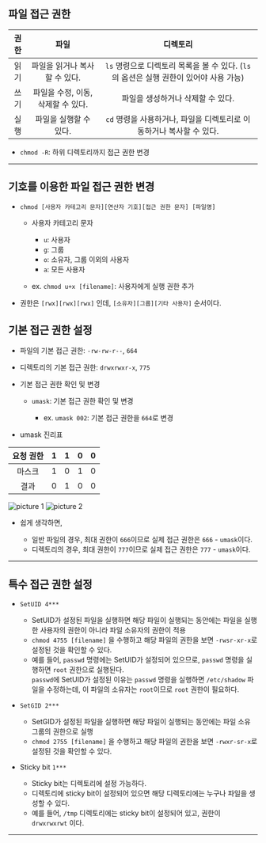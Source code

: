 ## 파일 접근 권한

| 권한 |                파일                |                                        디렉토리                                        |
| :--: | :--------------------------------: | :------------------------------------------------------------------------------------: |
| 읽기 |   파일을 읽거나 복사할 수 있다.    | `ls` 명령으로 디렉토리 목록을 볼 수 있다. (`ls`의 옵션은 실행 권한이 있어야 사용 가능) |
| 쓰기 | 파일을 수정, 이동, 삭제할 수 있다. |                           파일을 생성하거나 삭제할 수 있다.                            |
| 실행 |       파일을 실행할 수 있다.       |          `cd` 명령을 사용하거나, 파일을 디렉토리로 이동하거나 복사할 수 있다.          |

- `chmod -R`: 하위 디렉토리까지 접근 권한 변경

---

## 기호를 이용한 파일 접근 권한 변경

- `chmod [사용자 카테고리 문자][연산자 기호][접근 권한 문자] [파일명]`

  - 사용자 카테고리 문자

    - `u`: 사용자
    - `g`: 그룹
    - `o`: 소유자, 그룹 이외의 사용자
    - `a`: 모든 사용자

  - ex. `chmod u+x [filename]`: 사용자에게 실행 권한 추가

- 권한은 `[rwx][rwx][rwx]` 인데, `[소유자][그륩][기타 사용자]` 순서이다.

## 기본 접근 권한 설정

- 파일의 기본 접근 권한: `-rw-rw-r--`, `664`
- 디렉토리의 기본 접근 권한: `drwxrwxr-x`, `775`

- 기본 접근 권한 확인 및 변경

  - `umask`: 기본 접근 권한 확인 및 변경

    - ex. `umask 002`: 기본 접근 권한을 `664`로 변경

- umask 진리표

| 요청 권한 |  1  |  1  |  0  |  0  |
| :-------: | :-: | :-: | :-: | :-: |
|  마스크   |  1  |  0  |  1  |  0  |
|   결과    |  0  |  1  |  0  |  0  |

![picture 1](../../../images/TMP_LINUX_1.png)
![picture 2](../../../images/TMP_LINUX_2.png)

- 쉽게 생각하면,

  - 일반 파일의 경우, 최대 권한이 `666`이므로 실제 접근 권한은 `666` - `umask`이다.
  - 디렉토리의 경우, 최대 권한이 `777`이므로 실제 접근 권한은 `777` - `umask`이다.

---

## 특수 접근 권한 설정

- `SetUID 4***`

  - SetUID가 설정된 파일을 실행하면 해당 파일이 실행되는 동안에는 파일을 실행한 사용자의 권한이 아니라 파일 소유자의 권한이 적용
  - `chmod 4755 [filename]` 을 수행하고 해당 파일의 권한을 보면 `-rwsr-xr-x`로 설정된 것을 확인할 수 있다.
  - 예를 들어, `passwd` 명령에는 SetUID가 설정되어 있으므로, `passwd` 명령을 실행하면 `root` 권한으로 실행된다.  
    `passwd`에 SetUID가 설정된 이유는 `passwd` 명령을 실행하면 `/etc/shadow` 파일을 수정하는데, 이 파일의 소유자는 `root`이므로 `root` 권한이 필요하다.

- `SetGID 2***`

  - SetGID가 설정된 파일을 실행하면 해당 파일이 실행되는 동안에는 파일 소유 그룹의 권한으로 실행
  - `chmod 2755 [filename]` 을 수행하고 해당 파일의 권한을 보면 `-rwxr-sr-x`로 설정된 것을 확인할 수 있다.

- Sticky bit `1***`

  - Sticky bit는 디렉토리에 설정 가능하다.
  - 디렉토리에 sticky bit이 설정되어 있으면 해당 디렉토리에는 누구나 파일을 생성할 수 있다.
  - 예를 들어, `/tmp` 디렉토리에는 sticky bit이 설정되어 있고, 권한이 `drwxrwxrwt` 이다.

---
